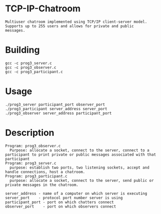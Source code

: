 # TCP-IP-Chatroom
    Multiuser chatroom implemented using TCP/IP client-server model. Supports up to 255 users and allows for private and public      messages.

# Building
    gcc -c prog3_server.c
    gcc -c prog3_observer.c
    gcc -c prog3_participant.c

# Usage
    ./prog3_server participant_port observer_port
    ./prog3_participant server_address server_port
    ./prog3_observer server_address participant_port
   
# Description 
    Program: prog3_observer.c
      Purpose: allocate a socket, connect to the server, connect to a participant to print private or public messages associated with that       participant
    Program: prog3_server.c
      purpose: establish two ports, two listening sockets, accept and handle connections, host a chatroom.
    Program: prog3_participant.c
      purpose: allocate a socket, connect to the server, send public or private messages in the chatroom.
    
    server_address - name of a computer on which server is executing
    server_port    - protocol port number server is using
    participant_port - port on which chatters connect
    observer_port    - port on which observers connect
